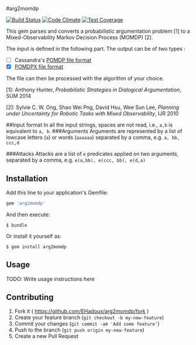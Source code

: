 #arg2momdp

[![Build Status](https://travis-ci.org/EHadoux/arg2momdp.svg)](https://travis-ci.org/EHadoux/arg2momdp) [![Code Climate](https://codeclimate.com/github/EHadoux/arg2momdp/badges/gpa.svg)](https://codeclimate.com/github/EHadoux/arg2momdp) [![Test Coverage](https://codeclimate.com/github/EHadoux/arg2momdp/badges/coverage.svg)](https://codeclimate.com/github/EHadoux/arg2momdp)

This gem parses and converts a probabilistic argumentation problem [1] to a Mixed-Observability Markov Decision Process (MOMDP) [2].

The input is defined in the following part. The output can be of two types :

- [ ] Cassandra's [POMDP file format](http://www.pomdp.org/code/pomdp-file-spec.shtml)
- [x] [POMDPX file format](http://bigbird.comp.nus.edu.sg/pmwiki/farm/appl/index.php?n=Main.PomdpXDocumentation)

The file can then be processed with the algorithm of your choice.

[1]: Anthony Hunter, _Probabilistic Strategies in Dialogical Argumentation_, SUM 2014

[2]: Sylvie C. W. Ong, Shao Wei Png, David Hsu, Wee Sun Lee, _Planning under Uncertainty for Robotic Tasks with Mixed Observability_, IJR 2010

##Input format
In all the input strings, spaces are not read, i.e., ```a,b``` is equivalent to ```a, b```.
###Arguments
Arguments are represented by a list of lowcase letters (```a```) or words (```aaaaaa```) separated by a comma, e.g. ```a, bb, ccc,d```

###Attacks
Attacks are a list of ```e``` predicates applied on two arguments, separated by a comma, e.g. ```e(a,bb), e(ccc, bb), e(d,a)```

## Installation

Add this line to your application's Gemfile:

```ruby
gem 'arg2momdp'
```

And then execute:

    $ bundle

Or install it yourself as:

    $ gem install arg2momdp

## Usage

TODO: Write usage instructions here

## Contributing

1. Fork it ( https://github.com/EHadoux/arg2momdp/fork )
2. Create your feature branch (`git checkout -b my-new-feature`)
3. Commit your changes (`git commit -am 'Add some feature'`)
4. Push to the branch (`git push origin my-new-feature`)
5. Create a new Pull Request
